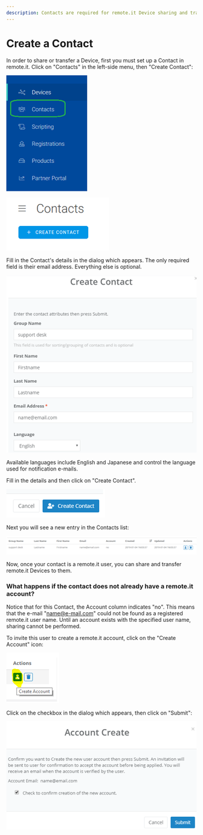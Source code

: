 ```yaml
---
description: Contacts are required for remote.it Device sharing and transfer.
---
```


# Create a Contact

In order to share or transfer a Device, first you must set up a Contact in remote.it. Click on "Contacts" in the left-side menu, then "Create Contact":

![](../../.gitbook/assets/image%20%28232%29.png)

![](../../.gitbook/assets/image%20%28274%29.png)

Fill in the Contact's details in the dialog which appears.  The only required field is their email address. Everything else is optional.

![](../../.gitbook/assets/image%20%2869%29.png)

Available languages include English and Japanese and control the language used for notification e-mails.

Fill in the details and then click on "Create Contact".  

![](../../.gitbook/assets/image%20%28143%29.png)

Next you will see a new entry in the Contacts list:

![](../../.gitbook/assets/image%20%2862%29.png)

Now, once your contact is a remote.it user, you can share and transfer remote.it Devices to them.

### What happens if the contact does not already have a remote.it account?

Notice that for this Contact, the Account column indicates "no".  This means that the e-mail "name@e-mail.com" could not be found as a registered remote.it user name.  Until an account exists with the specified user name, sharing cannot be performed.

To invite this user to create a remote.it account, click on the "Create Account" icon:

![](../../.gitbook/assets/image%20%2848%29.png)

Click on the checkbox in the dialog which appears, then click on "Submit":

![](../../.gitbook/assets/image%20%28124%29.png)

